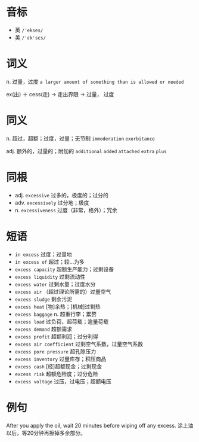 # 音标

- 英 `/'ekses/`
- 美 `/'ɛk'sɛs/`

# 词义

n. 过量，过度
`a larger amount of something than is allowed or needed`



ex(出) ＋ cess(走) → 走出界限 → 过量， 过度

# 同义

n. 超过，超额；过度，过量；无节制
`immoderation` `exorbitance`

adj. 额外的，过量的；附加的
`additional` `added` `attached` `extra` `plus`

# 同根

- adj. `excessive` 过多的，极度的；过分的
- adv. `excessively` 过分地；极度
- n. `excessiveness` 过度（非常，格外）；冗余

# 短语

- `in excess` 过度；过量地
- `in excess of` 超过；较…为多
- `excess capacity` 超额生产能力；过剩设备
- `excess liquidity` 过剩流动性
- `excess water` 过剩水量；过度水分
- `excess air` （超过理论所需的）过量空气
- `excess sludge` 剩余污泥
- `excess heat` [物]余热；[机械]过剩热
- `excess baggage` n. 超重行李；累赘
- `excess load` 过负荷，超荷载；逾量荷载
- `excess demand` 超额需求
- `excess profit` 超额利润；过分利得
- `excess air coefficient` 过剩空气系数，过量空气系数
- `excess pore pressure` 超孔隙压力
- `excess inventory` 过量库存；积压商品
- `excess cash` [经]超额现金；过剩现金
- `excess risk` 超额危险度；过分危险
- `excess voltage` 过压，过电压；超额电压

# 例句

After you apply the oil, wait 20 minutes before wiping off any excess.
涂上油以后，等20分钟再擦掉多余部分。


